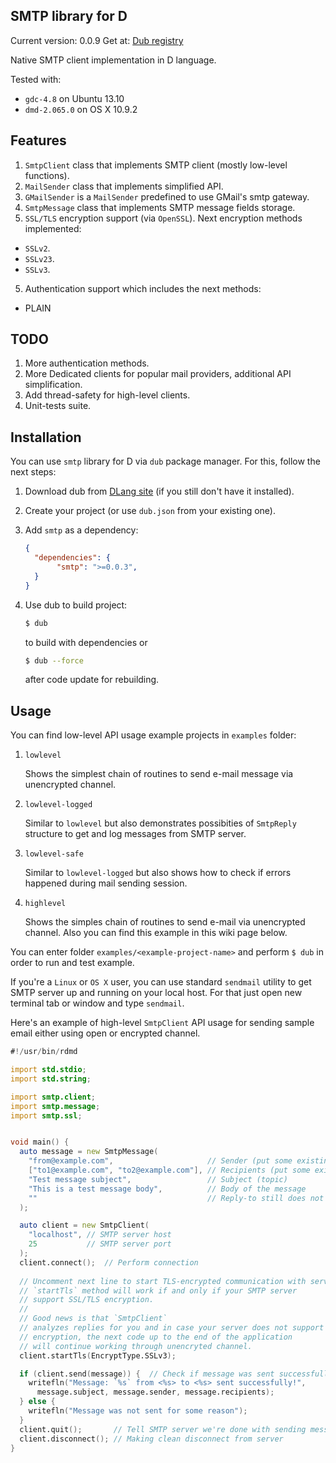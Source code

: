 ## SMTP library for D

Current version: 0.0.9
Get at: [Dub registry](http://code.dlang.org/packages/smtp)

Native SMTP client implementation in D language.

Tested with:
 * `gdc-4.8` on Ubuntu 13.10
 * `dmd-2.065.0` on OS X 10.9.2

## Features

 1. `SmtpClient` class that implements SMTP client (mostly low-level functions).
 2. `MailSender` class that implements simplified API.
 3. `GMailSender` is a `MailSender` predefined to use GMail's smtp gateway.
 3. `SmtpMessage` class that implements SMTP message fields storage.
 4. `SSL/TLS` encryption support (via `OpenSSL`). Next encryption methods implemented:
   
   * `SSLv2`.
   * `SSLv23`.
   * `SSLv3`.
 5. Authentication support which includes the next methods:

   * PLAIN

## TODO

 1. More authentication methods.
 2. More Dedicated clients for popular mail providers, additional API simplification.
 3. Add thread-safety for high-level clients.
 4. Unit-tests suite.
 
## Installation

You can use `smtp` library for D via `dub` package manager.
For this, follow the next steps:
 
 1. Download dub from [DLang site](http://code.dlang.org) (if you still don't have it installed).
 2. Create your project (or use `dub.json` from your existing one).
 3. Add `smtp` as a dependency:

     ```JSON
     {
       "dependencies": {
       		"smtp": ">=0.0.3",
       }
     }
     ```
 4. Use dub to build project:

     ```bash
     $ dub
     ```
     to build with dependencies or 
     ```bash
     $ dub --force
     ```
     after code update for rebuilding.

## Usage

You can find low-level API usage example projects in `examples` folder:

 1. `lowlevel`
    
    Shows the simplest chain of routines to send e-mail message via
    unencrypted channel.
 
 2. `lowlevel-logged`
    
    Similar to `lowlevel` but also demonstrates possibities of `SmtpReply`
    structure to get and log messages from SMTP server.
 
 3. `lowlevel-safe`
    
    Similar to `lowlevel-logged` but also shows how to check if errors
    happened during mail sending session.
 
 4. `highlevel`

    Shows the simples chain of routines to send e-mail via unencrypted channel.
    Also you can find this example in this wiki page below.

You can enter folder `examples/<example-project-name>` and perform `$ dub` in order
to run and test example.

If you're a `Linux` or `OS X` user, you can use standard `sendmail` utility
to get SMTP server up and running on your local host. For that just open
new terminal tab or window and type `sendmail`.

Here's an example of high-level `SmtpClient` API usage for sending sample email
either using open or encrypted channel.

```D
#!/usr/bin/rdmd

import std.stdio;
import std.string;

import smtp.client;
import smtp.message;
import smtp.ssl;


void main() {
  auto message = new SmtpMessage(
    "from@example.com",                     // Sender (put some existing address here)
    ["to1@example.com", "to2@example.com"], // Recipients (put some existing addresses here)
    "Test message subject",                 // Subject (topic)
    "This is a test message body",          // Body of the message
    ""                                      // Reply-to still does not work
  );

  auto client = new SmtpClient(
    "localhost", // SMTP server host
    25           // SMTP server port
  ); 
  client.connect();  // Perform connection
  
  // Uncomment next line to start TLS-encrypted communication with server
  // `startTls` method will work if and only if your SMTP server
  // support SSL/TLS encryption.
  // 
  // Good news is that `SmtpClient`
  // analyzes replies for you and in case your server does not support
  // encryption, the next code up to the end of the application
  // will continue working through unencryted channel.
  client.startTls(EncryptType.SSLv3);

  if (client.send(message)) {  // Check if message was sent successfully
    writefln("Message: `%s` from <%s> to <%s> sent successfully!",
      message.subject, message.sender, message.recipients);
  } else {
    writefln("Message was not sent for some reason");
  }
  client.quit();       // Tell SMTP server we're done with sending messages
  client.disconnect(); // Making clean disconnect from server
}
```